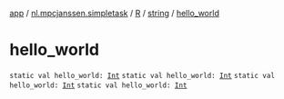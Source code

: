 [app](../../../index.md) / [nl.mpcjanssen.simpletask](../../index.md) / [R](../index.md) / [string](index.md) / [hello_world](.)

# hello_world

`static val hello_world: `[`Int`](https://kotlinlang.org/api/latest/jvm/stdlib/kotlin/-int/index.html)
`static val hello_world: `[`Int`](https://kotlinlang.org/api/latest/jvm/stdlib/kotlin/-int/index.html)
`static val hello_world: `[`Int`](https://kotlinlang.org/api/latest/jvm/stdlib/kotlin/-int/index.html)
`static val hello_world: `[`Int`](https://kotlinlang.org/api/latest/jvm/stdlib/kotlin/-int/index.html)
